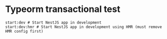 # Typeorm transactional test

```
start:dev # Start NestJS app in development
start:dev:hmr # Start NestJS app in development using HMR (must remove HMR config first)
```
